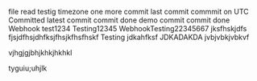 file read
testig timezone
one more commit
last commit
commmit on UTC
Committed
latest commit
commit done
demo commit
commit done
Webhook test1234
Testing12345
WebhookTesting22345667
jksfhskjdfs
fjsjdfhsjdhfksjfhsjkfhsfhskf
Testing
jdkahfksf
JDKADAKDA
jvbjvbkjvbkvf

vjhgjgjbhjkhkjhkhkl

tyguiu;uhjlk

